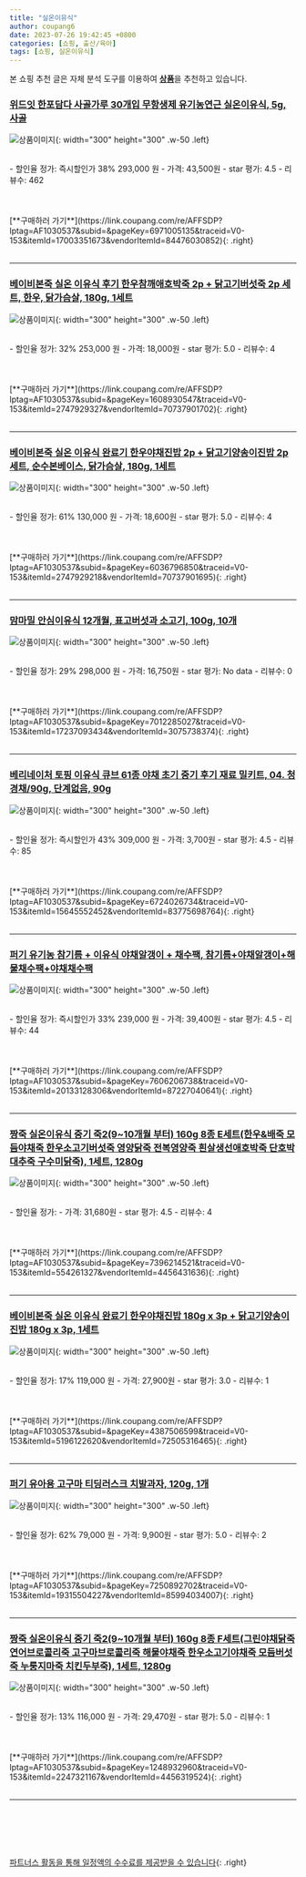 ```yaml
---
title: "실온이유식"
author: coupang6
date: 2023-07-26 19:42:45 +0800
categories: [쇼핑, 출산/육아]
tags: [쇼핑, 실온이유식]
---
```


본 쇼핑 추천 글은 자체 분석 도구를 이용하여 [**상품**](https://link.coupang.com/a/bao1ui)을 추천하고 있습니다.

### [위드잇 한포담다 사골가루 30개입 무항생제 유기농연근 실온이유식, 5g, 사골](https://link.coupang.com/re/AFFSDP?lptag=AF1030537&subid=&pageKey=6971005135&traceid=V0-153&itemId=17003351673&vendorItemId=84476030852)

![상품이미지](https://thumbnail7.coupangcdn.com/thumbnails/remote/230x230ex/image/vendor_inventory/8c1b/4f03f32fa37ed7ba59bc1559280466353c109f1567e8669b4b2ffe0e5ccc.jpg){: width="300" height="300" .w-50 .left}


<br>
- 할인율 정가: 즉시할인가 38%  293,000   원
- 가격: 43,500원
- star 평가: 4.5
- 리뷰수: 462
<br>
<br>
<br>
<br>
[**구매하러 가기**](https://link.coupang.com/re/AFFSDP?lptag=AF1030537&subid=&pageKey=6971005135&traceid=V0-153&itemId=17003351673&vendorItemId=84476030852){: .right}
<br>
<br>

---

### [베이비본죽 실온 이유식 후기 한우참깨애호박죽 2p + 닭고기버섯죽 2p 세트, 한우, 닭가슴살, 180g, 1세트](https://link.coupang.com/re/AFFSDP?lptag=AF1030537&subid=&pageKey=1608930547&traceid=V0-153&itemId=2747929327&vendorItemId=70737901702)

![상품이미지](https://thumbnail9.coupangcdn.com/thumbnails/remote/230x230ex/image/retail/images/15214421017830-dd5f96fe-2cb8-40c0-91c0-848214df20c7.jpg){: width="300" height="300" .w-50 .left}


<br>
- 할인율 정가: 32%  253,000   원
- 가격: 18,000원
- star 평가: 5.0
- 리뷰수: 4
<br>
<br>
<br>
<br>
[**구매하러 가기**](https://link.coupang.com/re/AFFSDP?lptag=AF1030537&subid=&pageKey=1608930547&traceid=V0-153&itemId=2747929327&vendorItemId=70737901702){: .right}
<br>
<br>

---

### [베이비본죽 실온 이유식 완료기 한우야채진밥 2p + 닭고기양송이진밥 2p 세트, 순수본베이스, 닭가슴살, 180g, 1세트](https://link.coupang.com/re/AFFSDP?lptag=AF1030537&subid=&pageKey=6036796850&traceid=V0-153&itemId=2747929218&vendorItemId=70737901695)

![상품이미지](https://thumbnail8.coupangcdn.com/thumbnails/remote/230x230ex/image/retail/images/19381303614702-a1e52d28-636c-4a35-bb2e-cc5e01c3fb46.jpg){: width="300" height="300" .w-50 .left}


<br>
- 할인율 정가: 61%  130,000   원
- 가격: 18,600원
- star 평가: 5.0
- 리뷰수: 4
<br>
<br>
<br>
<br>
[**구매하러 가기**](https://link.coupang.com/re/AFFSDP?lptag=AF1030537&subid=&pageKey=6036796850&traceid=V0-153&itemId=2747929218&vendorItemId=70737901695){: .right}
<br>
<br>

---

### [맘마밀 안심이유식 12개월, 표고버섯과 소고기, 100g, 10개](https://link.coupang.com/re/AFFSDP?lptag=AF1030537&subid=&pageKey=7012285027&traceid=V0-153&itemId=17237093434&vendorItemId=3075738374)

![상품이미지](https://thumbnail9.coupangcdn.com/thumbnails/remote/230x230ex/image/retail/images/3669929295440378-3d9a08ff-dccb-432b-9a1d-9cd1bc2cb0fe.jpg){: width="300" height="300" .w-50 .left}


<br>
- 할인율 정가: 29%  298,000   원
- 가격: 16,750원
- star 평가: No data
- 리뷰수: 0
<br>
<br>
<br>
<br>
[**구매하러 가기**](https://link.coupang.com/re/AFFSDP?lptag=AF1030537&subid=&pageKey=7012285027&traceid=V0-153&itemId=17237093434&vendorItemId=3075738374){: .right}
<br>
<br>

---

### [베리네이처 토핑 이유식 큐브 61종 야채 초기 중기 후기 재료 밀키트, 04. 청경채/90g, 단계없음, 90g](https://link.coupang.com/re/AFFSDP?lptag=AF1030537&subid=&pageKey=6724026734&traceid=V0-153&itemId=15645552452&vendorItemId=83775698764)

![상품이미지](https://thumbnail6.coupangcdn.com/thumbnails/remote/230x230ex/image/vendor_inventory/f19b/2dca3a3f8ec67e34a0b051b9fbab31e8eb7b0ecd56d3a999be4cf76c37fe.jpg){: width="300" height="300" .w-50 .left}


<br>
- 할인율 정가: 즉시할인가 43%  309,000   원
- 가격: 3,700원
- star 평가: 4.5
- 리뷰수: 85
<br>
<br>
<br>
<br>
[**구매하러 가기**](https://link.coupang.com/re/AFFSDP?lptag=AF1030537&subid=&pageKey=6724026734&traceid=V0-153&itemId=15645552452&vendorItemId=83775698764){: .right}
<br>
<br>

---

### [퍼기 유기농 참기름 + 이유식 야채알갱이 + 채수팩, 참기름+야채알갱이+해물채수팩+야채채수팩](https://link.coupang.com/re/AFFSDP?lptag=AF1030537&subid=&pageKey=7606206738&traceid=V0-153&itemId=20133128306&vendorItemId=87227040641)

![상품이미지](https://thumbnail9.coupangcdn.com/thumbnails/remote/230x230ex/image/vendor_inventory/978a/7835d144937e849440e920c95170c6bfedcfdb4ca62d947c1aa69c107ae6.jpg){: width="300" height="300" .w-50 .left}


<br>
- 할인율 정가: 즉시할인가 33%  239,000   원
- 가격: 39,400원
- star 평가: 4.5
- 리뷰수: 44
<br>
<br>
<br>
<br>
[**구매하러 가기**](https://link.coupang.com/re/AFFSDP?lptag=AF1030537&subid=&pageKey=7606206738&traceid=V0-153&itemId=20133128306&vendorItemId=87227040641){: .right}
<br>
<br>

---

### [짱죽 실온이유식 중기 죽2(9~10개월 부터) 160g 8종 E세트(한우&배죽 모듬야채죽 한우소고기버섯죽 영양닭죽 전복영양죽 흰살생선애호박죽 단호박대추죽 구수미닭죽), 1세트, 1280g](https://link.coupang.com/re/AFFSDP?lptag=AF1030537&subid=&pageKey=7396214521&traceid=V0-153&itemId=554261327&vendorItemId=4456431636)

![상품이미지](https://thumbnail9.coupangcdn.com/thumbnails/remote/230x230ex/image/retail/images/1173348004259069-bebfd810-70c9-4971-b3ce-a82dc7c02cb0.jpg){: width="300" height="300" .w-50 .left}


<br>
- 할인율 정가: 
- 가격: 31,680원
- star 평가: 4.5
- 리뷰수: 4
<br>
<br>
<br>
<br>
[**구매하러 가기**](https://link.coupang.com/re/AFFSDP?lptag=AF1030537&subid=&pageKey=7396214521&traceid=V0-153&itemId=554261327&vendorItemId=4456431636){: .right}
<br>
<br>

---

### [베이비본죽 실온 이유식 완료기 한우야채진밥 180g x 3p + 닭고기양송이진밥 180g x 3p, 1세트](https://link.coupang.com/re/AFFSDP?lptag=AF1030537&subid=&pageKey=4387506599&traceid=V0-153&itemId=5196122620&vendorItemId=72505316465)

![상품이미지](https://thumbnail9.coupangcdn.com/thumbnails/remote/230x230ex/image/retail/images/17415363744726-3b0d144a-7816-4ae3-b483-5eb01dc2e692.jpg){: width="300" height="300" .w-50 .left}


<br>
- 할인율 정가: 17%  119,000   원
- 가격: 27,900원
- star 평가: 3.0
- 리뷰수: 1
<br>
<br>
<br>
<br>
[**구매하러 가기**](https://link.coupang.com/re/AFFSDP?lptag=AF1030537&subid=&pageKey=4387506599&traceid=V0-153&itemId=5196122620&vendorItemId=72505316465){: .right}
<br>
<br>

---

### [퍼기 유아용 고구마 티딩러스크 치발과자, 120g, 1개](https://link.coupang.com/re/AFFSDP?lptag=AF1030537&subid=&pageKey=7250892702&traceid=V0-153&itemId=19315504227&vendorItemId=85994034007)

![상품이미지](https://thumbnail10.coupangcdn.com/thumbnails/remote/230x230ex/image/retail/images/294808976333065-7ec41cd6-a764-49b4-bd0b-1cfc4b751f64.jpg){: width="300" height="300" .w-50 .left}


<br>
- 할인율 정가: 62%  79,000   원
- 가격: 9,900원
- star 평가: 5.0
- 리뷰수: 2
<br>
<br>
<br>
<br>
[**구매하러 가기**](https://link.coupang.com/re/AFFSDP?lptag=AF1030537&subid=&pageKey=7250892702&traceid=V0-153&itemId=19315504227&vendorItemId=85994034007){: .right}
<br>
<br>

---

### [짱죽 실온이유식 중기 죽2(9~10개월 부터) 160g 8종 F세트(그린야채닭죽 연어브로콜리죽 고구마브로콜리죽 해물야채죽 한우소고기야채죽 모듬버섯죽 누룽지마죽 치킨두부죽), 1세트, 1280g](https://link.coupang.com/re/AFFSDP?lptag=AF1030537&subid=&pageKey=1248932960&traceid=V0-153&itemId=2247321167&vendorItemId=4456319524)

![상품이미지](https://thumbnail9.coupangcdn.com/thumbnails/remote/230x230ex/image/retail/images/1173345967615176-97b6d28e-fa4c-4ece-a2be-e9b54c8ddcaf.jpg){: width="300" height="300" .w-50 .left}


<br>
- 할인율 정가: 13%  116,000   원
- 가격: 29,470원
- star 평가: 5.0
- 리뷰수: 1
<br>
<br>
<br>
<br>
[**구매하러 가기**](https://link.coupang.com/re/AFFSDP?lptag=AF1030537&subid=&pageKey=1248932960&traceid=V0-153&itemId=2247321167&vendorItemId=4456319524){: .right}
<br>
<br>

---
<br><br><br><br><br> [파트너스 활동을 통해 일정액의 수수료를 제공받을 수 있습니다](https://link.coupang.com/a/bao1ui){: .right}